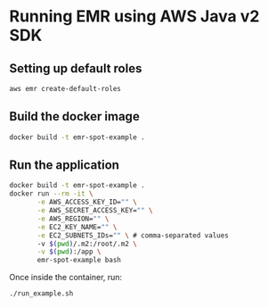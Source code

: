 # Running EMR using AWS Java v2 SDK
## Setting up default roles
```sh
aws emr create-default-roles
```

## Build the docker image
```sh
docker build -t emr-spot-example .
```

## Run the application
```sh
docker build -t emr-spot-example .
docker run --rm -it \
       -e AWS_ACCESS_KEY_ID="" \
       -e AWS_SECRET_ACCESS_KEY="" \
       -e AWS_REGION="" \
       -e EC2_KEY_NAME="" \
       -e EC2_SUBNETS_IDs="" \ # comma-separated values
       -v $(pwd)/.m2:/root/.m2 \
       -v $(pwd):/app \
       emr-spot-example bash
```

Once inside the container, run:
```sh
./run_example.sh
```
